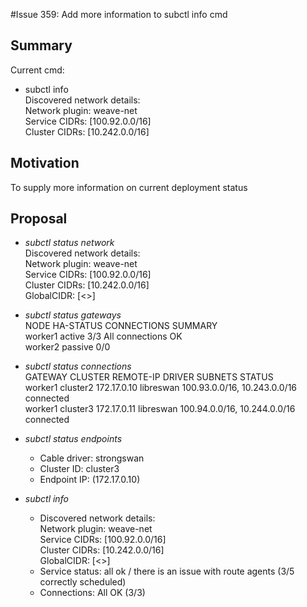 #Issue 359: Add more information to subctl info cmd

## Summary
Current cmd:  
* subctl info  
    Discovered network details:  
         Network plugin:  weave-net  
         Service CIDRs: [100.92.0.0/16]  
         Cluster CIDRs: [10.242.0.0/16]


## Motivation
To supply more information on current deployment status

## Proposal
* _subctl status network_  
    Discovered network details:  
         Network plugin:  weave-net  
         Service CIDRs: [100.92.0.0/16]  
         Cluster CIDRs: [10.242.0.0/16]  
         GlobalCIDR:    [<>]



* _subctl status gateways_  
  NODE       HA-STATUS       CONNECTIONS    SUMMARY  
  worker1    active          3/3            All connections OK  
  worker2    passive         0/0                                
  
    
* _subctl status connections_  
  GATEWAY  CLUSTER    REMOTE-IP    DRIVER     SUBNETS                         STATUS  
  worker1  cluster2   172.17.0.10  libreswan  100.93.0.0/16,  10.243.0.0/16   connected  
  worker1  cluster3   172.17.0.11  libreswan  100.94.0.0/16,  10.244.0.0/16   connected  
  
  
* _subctl status endpoints_
  * Cable driver: strongswan  
  * Cluster ID: cluster3  
  * Endpoint IP: <public IP> (172.17.0.10)  


* _subctl info_  
   * Discovered network details:  
         Network plugin:  weave-net  
         Service CIDRs: [100.92.0.0/16]  
         Cluster CIDRs: [10.242.0.0/16]    
         GlobalCIDR:    [<>]  
   * Service status: all ok / there is an issue with route agents (3/5 correctly scheduled)  
   * Connections: All OK (3/3)
   
      


